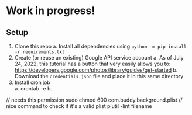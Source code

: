 # Work in progress!
## Setup
1. Clone this repo
  a. Install all dependencies using `python -m pip install -r requirements.txt`
1. Create (or reuse an existing) Google API service account
  a. As of July 24, 2022, this tutorial has a button that very easily allows you to: https://developers.google.com/photos/library/guides/get-started
  b. Download the `credentials.json` file and place it in this same directory
11. Install cron job\
  a. crontab -e
  b. 

// needs this permission
sudo chmod 600 com.buddy.background.plist
// nice command to check if it's a valid plist
plutil -lint filename
